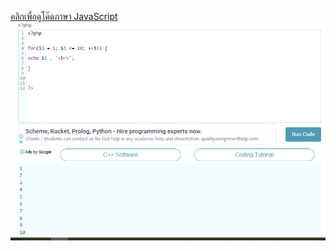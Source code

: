 

[คลิกเพื่อดูโค๊ดภาษา JavaScript](https://github.com/kanokwanfpp/Code-1-10/blob/master/Code%20PHP) 
![Image](https://raw.githubusercontent.com/kanokwanfpp/Code-1-10/master/PHP.png)
